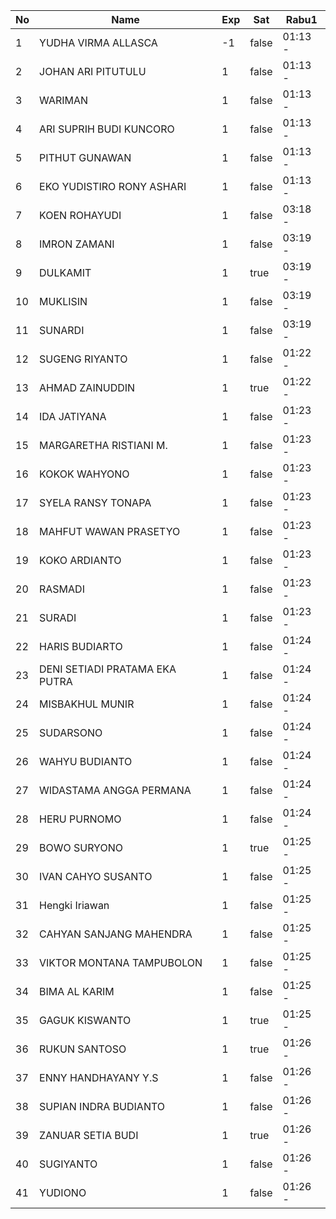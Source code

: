| No | Name | Exp | Sat | Rabu1 |
|-----|-----|-----|-----|-----|
| 1 | YUDHA VIRMA ALLASCA | -1 | false | 01:13 - |
| 2 | JOHAN ARI PITUTULU | 1 | false | 01:13 - |
| 3 | WARIMAN | 1 | false | 01:13 - |
| 4 | ARI SUPRIH BUDI KUNCORO | 1 | false | 01:13 - |
| 5 | PITHUT GUNAWAN | 1 | false | 01:13 - |
| 6 | EKO YUDISTIRO RONY ASHARI | 1 | false | 01:13 - |
| 7 | KOEN ROHAYUDI | 1 | false | 03:18 - |
| 8 | IMRON ZAMANI | 1 | false | 03:19 - |
| 9 | DULKAMIT | 1 | true | 03:19 - |
| 10 | MUKLISIN | 1 | false | 03:19 - |
| 11 | SUNARDI | 1 | false | 03:19 - |
| 12 | SUGENG RIYANTO | 1 | false | 01:22 - |
| 13 | AHMAD ZAINUDDIN | 1 | true | 01:22 - |
| 14 | IDA JATIYANA | 1 | false | 01:23 - |
| 15 | MARGARETHA RISTIANI M. | 1 | false | 01:23 - |
| 16 | KOKOK WAHYONO | 1 | false | 01:23 - |
| 17 | SYELA RANSY TONAPA | 1 | false | 01:23 - |
| 18 | MAHFUT WAWAN PRASETYO | 1 | false | 01:23 - |
| 19 | KOKO ARDIANTO | 1 | false | 01:23 - |
| 20 | RASMADI | 1 | false | 01:23 - |
| 21 | SURADI | 1 | false | 01:23 - |
| 22 | HARIS BUDIARTO | 1 | false | 01:24 - |
| 23 | DENI SETIADI PRATAMA EKA PUTRA | 1 | false | 01:24 - |
| 24 | MISBAKHUL MUNIR | 1 | false | 01:24 - |
| 25 | SUDARSONO | 1 | false | 01:24 - |
| 26 | WAHYU BUDIANTO | 1 | false | 01:24 - |
| 27 | WIDASTAMA ANGGA PERMANA | 1 | false | 01:24 - |
| 28 | HERU PURNOMO | 1 | false | 01:24 - |
| 29 | BOWO SURYONO | 1 | true | 01:25 - |
| 30 | IVAN CAHYO SUSANTO | 1 | false | 01:25 - |
| 31 | Hengki Iriawan | 1 | false | 01:25 - |
| 32 | CAHYAN SANJANG MAHENDRA | 1 | false | 01:25 - |
| 33 | VIKTOR MONTANA TAMPUBOLON | 1 | false | 01:25 - |
| 34 | BIMA AL KARIM | 1 | false | 01:25 - |
| 35 | GAGUK KISWANTO | 1 | true | 01:25 - |
| 36 | RUKUN SANTOSO | 1 | true | 01:26 - |
| 37 | ENNY HANDHAYANY Y.S | 1 | false | 01:26 - |
| 38 | SUPIAN INDRA BUDIANTO | 1 | false | 01:26 - |
| 39 | ZANUAR SETIA BUDI | 1 | true | 01:26 - |
| 40 | SUGIYANTO | 1 | false | 01:26 - |
| 41 | YUDIONO | 1 | false | 01:26 - |
